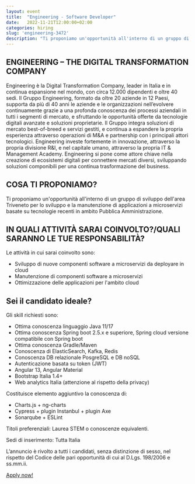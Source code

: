 ```yaml
---
layout: event
title:  "Engineering - Software Developer"
date:   2022-11-21T12:00:00+02:00
categories: hiring
slug: 'engineering-3472'
description: "Ti proponiamo un'opportunità all'interno di un gruppo di sviluppo dell'area Triveneto per lo sviluppo e la manutenzione di applicazioni a microservizi basate su tecnologie recenti in ambito Pubblica Amministrazione."
---
```


## ENGINEERING – THE DIGITAL TRANSFORMATION COMPANY

Engineering è la Digital Transformation Company, leader in Italia e in continua espansione nel mondo, con circa 12.000 dipendenti e oltre 40 sedi. 
Il Gruppo Engineering, formato da oltre 20 aziende in 12 Paesi, supporta da più di 40 anni le aziende e le organizzazioni nell’evolvere continuamente grazie a una profonda conoscenza dei processi aziendali in tutti i segmenti di mercato, e sfruttando le opportunità offerte da tecnologie digitali avanzate e soluzioni proprietarie. 
Il Gruppo integra soluzioni di mercato best-of-breed e servizi gestiti, e continua a espandere la propria esperienza attraverso operazioni di M&A e partnership con i principali attori tecnologici. Engineering investe fortemente in innovazione, attraverso la propria divisione R&I, e nel capitale umano, attraverso la propria IT & Management Academy. Engineering si pone come attore chiave nella creazione di ecosistemi digitali per connettere mercati diversi, sviluppando soluzioni componibili per una continua trasformazione del business.

## COSA TI PROPONIAMO?     

Ti proponiamo un'opportunità all'interno di un gruppo di sviluppo dell'area Triveneto per lo sviluppo e la manutenzione di applicazioni a microservizi basate su tecnologie recenti in ambito Pubblica Amministrazione.

## IN QUALI ATTIVITÀ SARAI COINVOLTO?/QUALI SARANNO LE TUE RESPONSABILITÀ?

Le attività in cui sarai coinvolto sono:
- Sviluppo di nuove componenti software a microservizi da deployare in cloud
- Manutenzione di componenti software a microservizi 
- Ottimizzazione delle applicazioni per l'ambito cloud

## Sei il candidato ideale?

Gli skill richiesti sono:
- Ottima conoscenza linguaggio Java 11/17 
- Ottima conoscenza Spring boot 2.5.x e superiore, Spring cloud versione compatibile con Spring boot
- Ottima conoscenza Gradle/Maven
- Conoscenza di ElasticSearch, Kafka, Redis
- Conoscenza DB relazionale PosgreSQL e DB noSQL
- Autenticazione basata su token (JWT)
- Angular 13, Angular Material
- Bootstrap Italia 1.4+
- Web analytics Italia (attenzione al rispetto della privacy)

Costituisce elemento aggiuntivo la conoscenza di:
- Charts.js + ng-charts
- Cypress + plugin Instanbul + plugin Axe
- Sonarqube + ESLint

Titoli preferenziali: Laurea STEM o conoscenze equivalenti.

Sedi di inserimento: Tutta Italia

L’annuncio è rivolto a tutti i candidati, senza distinzione di sesso, nel rispetto del Codice delle pari opportunità di cui al D.Lgs. 198/2006 e ss.mm.ii.

<a class="btn btn-primary text-white btn-lg mt-3" target="_blank" href="//eng.csod.com/ux/ats/careersite/4/home/requisition/3472?c=eng">Apply now!</a>